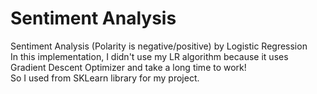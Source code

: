 # Sentiment Analysis
Sentiment Analysis (Polarity is negative/positive) by Logistic Regression
</br>
In this implementation, I didn't use my LR algorithm because it uses Gradient Descent Optimizer and take a long time to work!
</br>
So I used from SKLearn library for my project.
